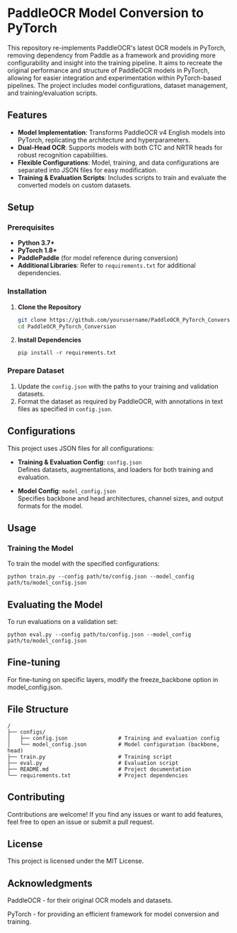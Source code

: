 # PaddleOCR Model Conversion to PyTorch

This repository re-implements PaddleOCR's latest OCR models in PyTorch, removing dependency from Paddle as a framework and providing more configurability and insight into the training pipeline. It aims to recreate the original performance and structure of PaddleOCR models in PyTorch, allowing for easier integration and experimentation within PyTorch-based pipelines. The project includes model configurations, dataset management, and training/evaluation scripts.

## Features

- **Model Implementation**: Transforms PaddleOCR v4 English models into PyTorch, replicating the architecture and hyperparameters.
- **Dual-Head OCR**: Supports models with both CTC and NRTR heads for robust recognition capabilities.
- **Flexible Configurations**: Model, training, and data configurations are separated into JSON files for easy modification.
- **Training & Evaluation Scripts**: Includes scripts to train and evaluate the converted models on custom datasets.

## Setup

### Prerequisites

- **Python 3.7+**
- **PyTorch 1.8+**
- **PaddlePaddle** (for model reference during conversion)
- **Additional Libraries**: Refer to `requirements.txt` for additional dependencies.

### Installation

1. **Clone the Repository**

    ```bash
    git clone https://github.com/yourusername/PaddleOCR_PyTorch_Conversion.git
    cd PaddleOCR_PyTorch_Conversion
    ```

2. **Install Dependencies**

    ```
    pip install -r requirements.txt
    ```

### Prepare Dataset

1. Update the `config.json` with the paths to your training and validation datasets.
2. Format the dataset as required by PaddleOCR, with annotations in text files as specified in `config.json`.

## Configurations

This project uses JSON files for all configurations:

- **Training & Evaluation Config**: `config.json`  
    Defines datasets, augmentations, and loaders for both training and evaluation.

- **Model Config**: `model_config.json`  
    Specifies backbone and head architectures, channel sizes, and output formats for the model.

## Usage

### Training the Model

To train the model with the specified configurations:

```
python train.py --config path/to/config.json --model_config path/to/model_config.json
```
## Evaluating the Model

To run evaluations on a validation set:

```
python eval.py --config path/to/config.json --model_config path/to/model_config.json
```
## Fine-tuning
For fine-tuning on specific layers, modify the freeze_backbone option in model_config.json.

## File Structure
```
/
├── configs/
│   ├── config.json                # Training and evaluation config
│   └── model_config.json          # Model configuration (backbone, head)
├── train.py                       # Training script
├── eval.py                        # Evaluation script
├── README.md                      # Project documentation
└── requirements.txt               # Project dependencies
```
## Contributing
Contributions are welcome! If you find any issues or want to add features, feel free to open an issue or submit a pull request.

## License
This project is licensed under the MIT License.

## Acknowledgments
PaddleOCR - for their original OCR models and datasets.

PyTorch - for providing an efficient framework for model conversion and training.
